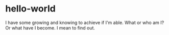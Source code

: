 # hello-world

I have some growing and knowing to achieve if I'm able.
What or who am I?  Or what  have I become. I mean to find out.
